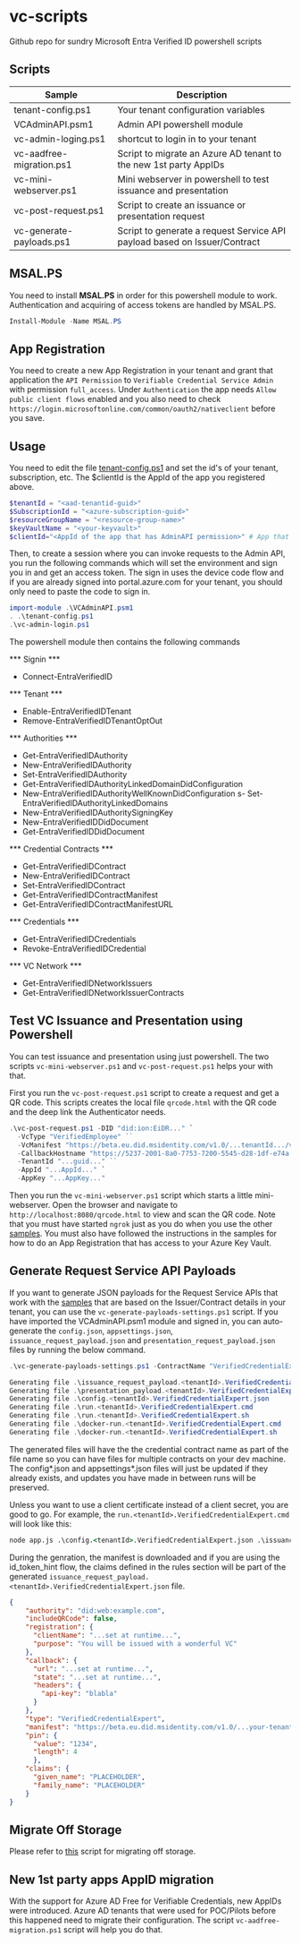 # vc-scripts
Github repo for sundry Microsoft Entra Verified ID powershell scripts

## Scripts

| Sample | Description |
|------|--------|
| tenant-config.ps1 | Your tenant configuration variables |
| VCAdminAPI.psm1 | Admin API powershell module |
| vc-admin-loging.ps1 | shortcut to login in to your tenant |
| vc-aadfree-migration.ps1 | Script to migrate an Azure AD tenant to the new 1st party AppIDs |
| vc-mini-webserver.ps1 | Mini webserver in powershell to test issuance and presentation |
| vc-post-request.ps1 | Script to create an issuance or presentation request |
| vc-generate-payloads.ps1 | Script to generate a request Service API payload based on Issuer/Contract |

## MSAL.PS
You need to install **MSAL.PS** in order for this powershell module to work. Authentication and acquiring of access tokens are handled by MSAL.PS.

```powershell
Install-Module -Name MSAL.PS
```
 
## App Registration
You need to create a new App Registration in your tenant and grant that application the `API Permission` to `Verifiable Credential Service Admin` with permission `full_access`. Under `Authentication` the app needs `Allow public client flows` enabled and you also need to check `https://login.microsoftonline.com/common/oauth2/nativeclient` before you save.

## Usage
You need to edit the file [tenant-config.ps1](tenat-config.ps1) and set the id's of your tenant, subscription, etc. The $clientId is the AppId of the app you registered above.

```powershell
$tenantId = "<aad-tenantid-guid>"
$SubscriptionId = "<azure-subscription-guid>"
$resourceGroupName = "<resource-group-name>"
$keyVaultName = "<your-keyvault>"
$clientId="<AppId of the app that has AdminAPI permission>" # App that has API Permission to AdminAPI (scope below)
```

Then, to create a session where you can invoke requests to the Admin API, you run the following commands which will set the environment and sign you in and get an access token. The sign in uses the device code flow and if you are already signed into portal.azure.com for your tenant, you should only need to paste the code to sign in.

```powershell
import-module .\VCAdminAPI.psm1
. .\tenant-config.ps1
.\vc-admin-login.ps1
``` 

The powershell module then contains the following commands

*** Signin ***
- Connect-EntraVerifiedID

*** Tenant ***
- Enable-EntraVerifiedIDTenant
- Remove-EntraVerifiedIDTenantOptOut

*** Authorities ***
- Get-EntraVerifiedIDAuthority
- New-EntraVerifiedIDAuthority
- Set-EntraVerifiedIDAuthority
- Get-EntraVerifiedIDAuthorityLinkedDomainDidConfiguration
- New-EntraVerifiedIDAuthorityWellKnownDidConfiguration
s- Set-EntraVerifiedIDAuthorityLinkedDomains
- New-EntraVerifiedIDAuthoritySigningKey
- New-EntraVerifiedIDDidDocument
- Get-EntraVerifiedIDDidDocument

*** Credential Contracts ***
- Get-EntraVerifiedIDContract
- New-EntraVerifiedIDContract
- Set-EntraVerifiedIDContract
- Get-EntraVerifiedIDContractManifest
- Get-EntraVerifiedIDContractManifestURL

*** Credentials ***
- Get-EntraVerifiedIDCredentials
- Revoke-EntraVerifiedIDCredential

*** VC Network ***
- Get-EntraVerifiedIDNetworkIssuers
- Get-EntraVerifiedIDNetworkIssuerContracts

## Test VC Issuance and Presentation using Powershell
You can test issuance and presentation using just powershell. The two scripts `vc-mini-webserver.ps1` and `vc-post-request.ps1` helps your with that. 

First you run the `vc-post-request.ps1` script to create a request and get a QR code. This scripts creates the local file `qrcode.html` with the QR code and the deep link the Authenticator needs.

```powershell
.\vc-post-request.ps1 -DID "did:ion:EiDR..." `
  -VcType "VerifiedEmployee" ``
  -VcManifest "https://beta.eu.did.msidentity.com/v1.0/...tenantId.../verifiableCredential/contracts/Verified%20employee%201" `
  -CallbackHostname "https://5237-2001-8a0-7753-7200-5545-d28-1df-e74a.ngrok.io" `
  -TenantId "...guid..." ``
  -AppId "...AppId..." `
  -AppKey "...AppKey..." 
``` 
Then you run the `vc-mini-webserver.ps1` script which starts a little mini-webserver. Open the browser and navigate to `http://localhost:8080/qrcode.html` to view and scan the QR code. Note that you must have started `ngrok` just as you do when you use the other [samples](https://github.com/Azure-Samples/active-directory-verifiable-credentials). You must also have followed the instructions in the samples for how to do an App Registration that has access to your Azure Key Vault.

## Generate Request Service API Payloads
If you want to generate JSON payloads for the Request Service APIs that work with the [samples](https://github.com/Azure-Samples/active-directory-verifiable-credentials) that are based on the Issuer/Contract details in your tenant, you can use the `vc-generate-payloads-settings.ps1` script. If you have imported the VCAdminAPI.psm1 module and signed in, you can auto-generate the `config.json`, `appsettings.json`, `issuance_request_payload.json` and `presentation_request_payload.json` files by running the below command. 

```powershell
.\vc-generate-payloads-settings.ps1 -ContractName "VerifiedCredentialExpert" -Node -ClientId $AppId -ClientSecret $AppKey

Generating file .\issuance_request_payload.<tenantId>.VerifiedCredentialExpert.json
Generating file .\presentation_payload.<tenantId>.VerifiedCredentialExpert.json
Generating file .\config.<tenantId>.VerifiedCredentialExpert.json
Generating file .\run.<tenantId>.VerifiedCredentialExpert.cmd
Generating file .\run.<tenantId>.VerifiedCredentialExpert.sh
Generating file .\docker-run.<tenantId>.VerifiedCredentialExpert.cmd
Generating file .\docker-run.<tenantId>.VerifiedCredentialExpert.sh
```

The generated files will have the the credential contract name as part of the file name so you can have files for multiple contracts on your dev machine. The config*.json and appsettings*.json files will just be updated if they already exists, and updates you have made in between runs will be preserved.

Unless you want to use a client certificate instead of a client secret, you are good to go. For example, the `run.<tenantId>.VerifiedCredentialExpert.cmd` will look like this:

```cmd
node app.js .\config.<tenantId>.VerifiedCredentialExpert.json .\issuance_request_payload.<tenantId>.VerifiedCredentialExpert.json .\presentation_payload.<tenantId>.VerifiedCredentialExpert.json
```

During the genration, the manifest is downloaded and if you are using the id_token_hint flow, the claims defined in the rules section will be part of the generated `issuance_request_payload.<tenantId>.VerifiedCredentialExpert.json` file. 

```json
{
    "authority": "did:web:example.com",
    "includeQRCode": false,
    "registration": {
      "clientName": "...set at runtime...",
      "purpose": "You will be issued with a wonderful VC"
    },
    "callback": {
      "url": "...set at runtime...",
      "state": "...set at runtime...",
      "headers": {
        "api-key": "blabla"
      }
    },
    "type": "VerifiedCredentialExpert",
    "manifest": "https://beta.eu.did.msidentity.com/v1.0/...your-tenant-id.../verifiableCredential/contracts/VerifiedCredentialExpert",
    "pin": {
      "value": "1234",
      "length": 4
      },
    "claims": {
      "given_name": "PLACEHOLDER", 
      "family_name": "PLACEHOLDER"
    }
}
```

## Migrate Off Storage
Please refer to [this](https://github.com/Azure-Samples/active-directory-verifiable-credentials/tree/main/scripts/contractmigration) script for migrating off storage.

## New 1st party apps AppID migration
With the support for Azure AD Free for Verifiable Credentials, new AppIDs were introduced. Azure AD tenants that were used for POC/Pilots before this happened need to migrate their configuration. The script `vc-aadfree-migration.ps1` script will help you do that.